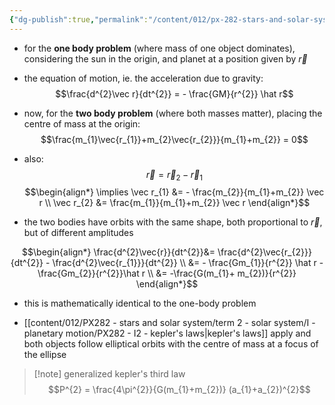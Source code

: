 ```yaml
---
{"dg-publish":true,"permalink":"/content/012/px-282-stars-and-solar-system/term-2-solar-system/i-planetary-motion/px-282-i5-two-body-problem/","noteIcon":"1","created":"2025-08-27T13:15:22.832+01:00","updated":"2025-01-24T11:09:25.000+00:00"}
---
```


- for the **one body problem** (where mass of one object dominates), considering the sun in the origin, and planet at a position given by $\vec r$
- the equation of motion, ie. the acceleration due to gravity:
$$\frac{d^{2}\vec r}{dt^{2}} = - \frac{GM}{r^{2}} \hat r$$


- now, for the **two body problem** (where both masses matter), placing the centre of mass at the origin:
$$\frac{m_{1}\vec{r_{1}}+m_{2}\vec{r_{2}}}{m_{1}+m_{2}} = 0$$
- also:
$$\vec r = \vec r_{2}- \vec r_{1}$$
$$\begin{align*}
\implies \vec r_{1} &= - \frac{m_{2}}{m_{1}+m_{2}} \vec r \\
\vec r_{2} &= \frac{m_{1}}{m_{1}+m_{2}} \vec r
\end{align*}$$
- the two bodies have orbits with the same shape, both proportional to $\vec r$, but of different amplitudes

$$\begin{align*}
\frac{d^{2}\vec{r}}{dt^{2}}&= \frac{d^{2}\vec{r_{2}}}{dt^{2}} - \frac{d^{2}\vec{r_{1}}}{dt^{2}} \\
&= - \frac{Gm_{1}}{r^{2}} \hat r - \frac{Gm_{2}}{r^{2}}\hat r \\
&= -\frac{G(m_{1}+ m_{2})}{r^{2}}
\end{align*}$$
- this is mathematically identical to the one-body problem

- [[content/012/PX282 - stars and solar system/term 2 - solar system/I - planetary motion/PX282 - I2 - kepler's laws\|kepler's laws]] apply and both objects follow elliptical orbits with the centre of mass at a focus of the ellipse

>[!note] generalized kepler's third law
> $$P^{2} = \frac{4\pi^{2}}{G(m_{1}+m_{2})} (a_{1}+a_{2})^{2}$$

